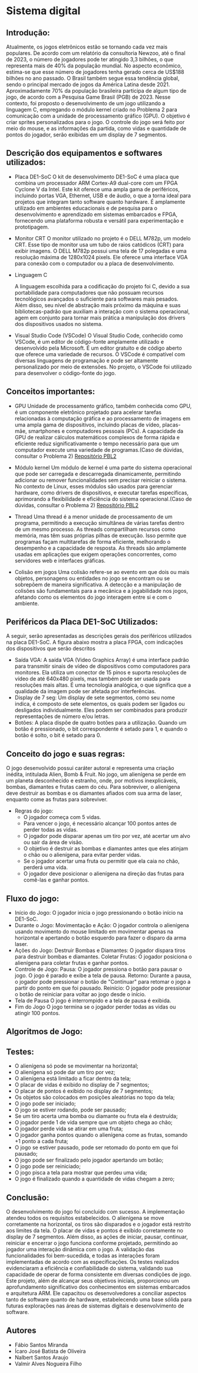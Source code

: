 # Sistema digital

## Introdução:
Atualmente, os jogos eletrônicos estão se tornando cada vez mais populares. De acordo com um relatório da consultoria Newzoo, até o final de 2023, o número de jogadores pode ter atingido 3,3 bilhões, o que representa mais de 40% da população mundial. No aspecto econômico, estima-se que esse número de jogadores tenha gerado cerca de US$188 bilhões no ano passado.
O Brasil também segue essa tendência global, sendo o principal mercado de jogos da América Latina desde 2021. Aproximadamente 70% da população brasileira participa de algum tipo de jogo, de acordo com a Pesquisa Game Brasil (PGB) de 2023.
Nesse contexto, foi proposto o desenvolvimento de um jogo utilizando a linguagem C, empregando o módulo kernel criado no Problema 2 para comunicação com a unidade de processamento gráfico (GPU). O objetivo é criar sprites personalizados para o jogo. O controle do jogo será feito por meio do mouse, e as informações da partida, como vidas e quantidade de pontos do jogador, serão exibidas em um display de 7 segmentos.

## Descrição dos equipamentos e softwares utilizados:

* Placa DE1-SoC 
O kit de desenvolvimento DE1-SoC é uma placa que combina um processador ARM Cortex-A9 dual-core com um FPGA Cyclone V da Intel. Este kit oferece uma ampla gama de periféricos, incluindo portas VGA, Ethernet, USB e de áudio, o que a torna ideal para projetos que integram tanto software quanto hardware. É amplamente utilizado em ambientes educacionais e de pesquisa para o desenvolvimento e aprendizado em sistemas embarcados e FPGA, fornecendo uma plataforma robusta e versátil para experimentação e prototipagem.

* Monitor CRT
O monitor utilizado no projeto é o DELL M782p, um modelo CRT. Esse tipo de monitor usa um tubo de raios catódicos (CRT) para exibir imagens. O DELL M782p possui uma tela de 17 polegadas e uma resolução máxima de 1280x1024 pixels. Ele oferece uma interface VGA para conexão com o computador ou a placa de desenvolvimento.

* Linguagem C

	A linguagem escolhida para a codificação do projeto foi C, devido a sua portabilidade para computadores que não possuam recursos tecnológicos avançados o suficiente para softwares mais pesados. Além disso, seu nível de abstração mais próximo da máquina e suas bibliotecas-padrão que auxiliam a interação com o sistema operacional, agem em conjunto para tornar mais prática a manipulação dos drivers dos dispositivos usados no sistema.

* Visual Studio Code (VSCode)
O Visual Studio Code, conhecido como VSCode, é um editor de código-fonte amplamente utilizado e desenvolvido pela Microsoft. É um editor gratuito e de código aberto que oferece uma variedade de recursos. O VSCode é compatível com diversas linguagens de programação e pode ser altamente personalizado por meio de extensões. No projeto, o VSCode foi utilizado para desenvolver o código-fonte do jogo.


## Conceitos importantes:

* GPU
Unidade de processamento gráfico, também conhecida como GPU, é um componente eletrônico projetado para acelerar tarefas relacionadas à computação gráfica e ao processamento de imagens em uma ampla gama de dispositivos, incluindo placas de vídeo, placas-mãe, smartphones e computadores pessoais (PCs). A capacidade da GPU de realizar cálculos matemáticos complexos de forma rápida e eficiente reduz significativamente o tempo necessário para que um computador execute uma variedade de programas.(Caso de dúvidas, consultar o Problema 2) [Repositório PBL2](https://github.com/fabiomirs/PBL_2_Sistemas-Digitais)

* Módulo kernel
Um módulo de kernel é uma parte do sistema operacional que pode ser carregada e descarregada dinamicamente, permitindo adicionar ou remover funcionalidades sem precisar reiniciar o sistema. No contexto de Linux, esses módulos são usados para gerenciar hardware, como drivers de dispositivos, e executar tarefas específicas, aprimorando a flexibilidade e eficiência do sistema operacional.(Caso de dúvidas, consultar o Problema 2) [Repositório PBL2](https://github.com/fabiomirs/PBL_2_Sistemas-Digitais)

* Thread
Uma thread é a menor unidade de processamento de um programa, permitindo a execução simultânea de várias tarefas dentro de um mesmo processo. As threads compartilham recursos como memória, mas têm suas próprias pilhas de execução. Isso permite que programas façam multitarefas de forma eficiente, melhorando o desempenho e a capacidade de resposta. As threads são amplamente usadas em aplicações que exigem operações concorrentes, como servidores web e interfaces gráficas.

* Colisão em jogos
	Uma colisão refere-se ao evento em que dois ou mais objetos, personagens ou entidades no jogo se encontram ou se sobrepõem de maneira significativa. A detecção e a manipulação de colisões são fundamentais para a mecânica e a jogabilidade nos jogos, afetando como os elementos do jogo interagem entre si e com o ambiente.

## Periféricos da Placa DE1-SoC Utilizados:

A seguir, serão apresentadas as descrições gerais dos periféricos utilizados na placa DE1-SoC. A figura abaixo mostra a placa FPGA, com indicações dos dispositivos que serão descritos

* Saída VGA:
A saída VGA (Video Graphics Array) é uma interface padrão para transmitir sinais de vídeo de dispositivos como computadores para monitores. Ela utiliza um conector de 15 pinos e suporta resoluções de vídeo de até 640x480 pixels, mas também pode ser usada para resoluções mais altas. É uma tecnologia analógica, o que significa que a qualidade da imagem pode ser afetada por interferências.
* Display de 7 seg:
Um display de sete segmentos, como seu nome indica, é composto de sete elementos, os quais podem ser ligados ou desligados individualmente. Eles podem ser combinados para produzir representações de número e/ou letras. 
* Botões:
A placa dispõe de quatro botões para a utilização. Quando um botão é pressionado, o bit correspondente é setado para 1, e quando o botão é solto, o bit é setado para 0.

## Conceito do jogo e suas regras:
O jogo desenvolvido possui caráter autoral e representa uma criação inédita, intitulada Alien, Bomb & Fruit.
No jogo, um alienígena se perde em um planeta desconhecido e estranho, onde, por motivos inexplicáveis, bombas, diamantes e frutas caem do céu. Para sobreviver, o alienígena deve destruir as bombas e os diamantes afiados com sua arma de laser, enquanto come as frutas para sobreviver.

- Regras do jogo:
    - O jogador começa com 5 vidas.
    - Para vencer o jogo, é necessário alcançar 100 pontos antes de perder todas as vidas.
    - O jogador pode disparar apenas um tiro por vez, até acertar um alvo ou sair da área de visão.
    - O objetivo é destruir as bombas e diamantes antes que eles atinjam o chão ou o alienígena, para evitar perder vidas.
    - Se o jogador acertar uma fruta ou permitir que ela caia no chão, perderá uma vida.
    - O jogador deve posicionar o alienígena na direção das frutas para comê-las e ganhar pontos.

## Fluxo do jogo:

* Início do Jogo:
O jogador inicia o jogo pressionando o botão início na DE1-SoC.
* Durante o Jogo:
Movimentação e Ação: O jogador controla o alienígena usando movimento do mouse limitado em movimentar apenas na horizontal e apertando o botão esquerdo para fazer o disparo da arma laser.
* Ações do Jogo:
Destruir Bombas e Diamantes: O jogador dispara tiros para destruir bombas e diamantes.
Coletar Frutas: O jogador posiciona o alienígena para coletar frutas e ganhar pontos.
* Controle de Jogo:
Pausa: O jogador pressiona o botão para pausar o jogo. O jogo é parado e  exibe a tela de pausa.
Retorno: Durante a pausa, o jogador pode pressionar o botão de "Continuar" para retomar o jogo a partir do ponto em que foi pausado.
Reinício: O jogador pode pressionar o botão de reiniciar para voltar ao jogo desde o início.
* Tela de Pausa
O jogo é interrompido e a tela de pausa é exibida.
* Fim do Jogo
O jogo termina se o jogador perder todas as vidas ou atingir 100 pontos.

## Algoritmos de Jogo:



## Testes:

- O alienígena só pode se movimentar na horizontal;
- O alienígena só pode dar um tiro por vez;
- O alienígena está limitado a ficar dentro da tela;
- O placar de vidas é exibido no display de 7 segmentos;
- O placar de pontos é exibido no display de 7 segmentos;
- Os objetos são colocados em posições aleatórias no topo da tela; 
- O jogo pode ser iniciado;
- O jogo se estiver rodando, pode ser pausado;
- Se um tiro acerta uma bomba ou diamante ou fruta ela é destruída;
- O jogador perde 1 de vida sempre que um objeto chega ao chão;
- O jogador perde vida se atirar em uma fruta;
- O jogador ganha pontos quando o alienígena come as frutas, somando +1 ponto a cada fruta;
- O jogo se estiver pausado, pode ser retomado do ponto em que foi pausado;
- O jogo pode ser finalizado pelo jogador apertando um botão;
- O jogo pode ser reiniciado;
- O jogo pisca a tela para mostrar que perdeu uma vida;
- O jogo é finalizado quando a quantidade de vidas chegam a zero;

## Conclusão:
O desenvolvimento do jogo foi concluído com sucesso. A implementação atendeu  todos os requisitos estabelecidos. O alienígena se move corretamente na horizontal, os tiros são disparados e o jogador está restrito aos limites da tela. O placar de vidas e pontos é exibido corretamente no display de 7 segmentos. 
Além disso, as ações de iniciar, pausar, continuar, reiniciar e encerrar o jogo funciona conforme projetado, permitindo ao jogador uma interação dinâmica com o jogo. A validação das funcionalidades foi bem-sucedida, e todas as interações foram implementadas de acordo com as especificações.
Os testes realizados evidenciaram a eficiência e confiabilidade do sistema, validando sua capacidade de operar de forma consistente em diversas condições de jogo.
Este projeto, além de alcançar seus objetivos iniciais, proporcionou um aprofundamento significativo dos conhecimentos em sistemas embarcados e arquitetura ARM. Ele capacitou os desenvolvedores a conciliar aspectos tanto de software quanto de hardware, estabelecendo uma base sólida para futuras explorações nas áreas de sistemas digitais e desenvolvimento de software.


## Autores

- Fábio Santos Miranda
- Ícaro José Batista de Oliveira
- Nalbert Santos Araujo
- Valmir Alves Nogueira Filho



